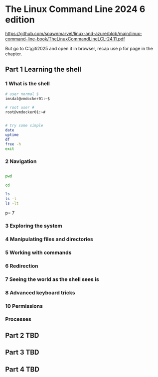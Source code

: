 # The Linux Command Line 2024 6 edition

https://github.com/spawnmarvel/linux-and-azure/blob/main/linux-command-line-book/TheLinuxCommandLineLCL-24.11.pdf

But go to C:\giti2025 and open it in browser, recap use p for page in the chapter.

## Part 1 Learning the shell

### 1 What is the shell

```bash
# user normal $
imsdal@vmdocker01:~$

# root user #
root@vmdocker01:~#


# try some simple
date
uptime
df
free -h
exit

```
### 2 Navigation

```bash

pwd

cd

ls
ls -l
ls -lt

```
p= 7

### 3 Exploring the system

### 4 Manipulating files and directories

### 5 Working with commands

### 6 Redirection

### 7 Seeing the world as the shell sees is

### 8 Advanced keyboard tricks

### 10 Permissions

### Processes

## Part 2 TBD

## Part 3 TBD

## Part 4 TBD
